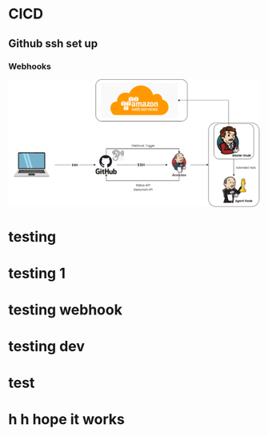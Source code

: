 # CICD
## Github ssh set up
### Webhooks
![](images/CICD.png)
# testing
# testing 1
# testing webhook
# testing dev
# test
# h h hope it works

